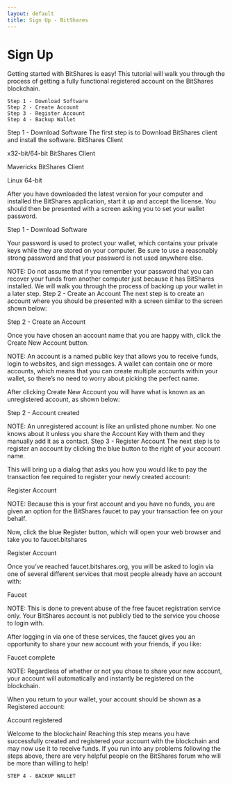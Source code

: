 ```yaml
---
layout: default
title: Sign Up - BitShares
---
```


# Sign Up
Getting started with BitShares is easy!
This tutorial will walk you through the process of getting a fully functional registered account on the BitShares blockchain.

    Step 1 - Download Software
    Step 2 - Create Account
    Step 3 - Register Account
    Step 4 - Backup Wallet

Step 1 - Download Software
The first step is to Download BitShares client and install the software.
BitShares Client

x32-bit/64-bit
BitShares Client

Mavericks
BitShares Client

Linux 64-bit

After you have downloaded the latest version for your computer and installed the BitShares application, start it up and accept the license. You should then be presented with a screen asking you to set your wallet password.

Step 1 - Download Software

Your password is used to protect your wallet, which contains your private keys while they are stored on your computer. Be sure to use a reasonably strong password and that your password is not used anywhere else.

NOTE: Do not assume that if you remember your password that you can recover your funds from another computer just because it has BitShares installed. We will walk you through the process of backing up your wallet in a later step.
Step 2 - Create an Account
The next step is to create an account where you should be presented with a screen similar to the screen shown below:

Step 2 - Create an Account

Once you have chosen an account name that you are happy with, click the Create New Account button.

NOTE: An account is a named public key that allows you to receive funds, login to websites, and sign messages. A wallet can contain one or more accounts, which means that you can create multiple accounts within your wallet, so there’s no need to worry about picking the perfect name.

After clicking Create New Account you will have what is known as an unregistered account, as shown below:

Step 2 - Account created

NOTE: An unregistered account is like an unlisted phone number. No one knows about it unless you share the Account Key with them and they manually add it as a contact.
Step 3 - Register Account
The next step is to register an account by clicking the blue button
to the right of your account name.

This will bring up a dialog that asks you how you would like to pay the transaction fee required to register your newly created account:

Register Account

NOTE: Because this is your first account and you have no funds, you are given an option for the BitShares faucet to pay your transaction fee on your behalf.

Now, click the blue Register button, which will open your web browser and take you to faucet.bitshares

Register Account

Once you’ve reached faucet.bitshares.org, you will be asked to login via one of several different services that most people already have an account with:

Faucet

NOTE: This is done to prevent abuse of the free faucet registration service only. Your BitShares account is not publicly tied to the service you choose to login with.

After logging in via one of these services, the faucet gives you an opportunity to share your new account with your friends, if you like:

Faucet complete

NOTE: Regardless of whether or not you chose to share your new account, your account will automatically and instantly be registered on the blockchain.

When you return to your wallet, your account should be shown as a Registered account:

Account registered

Welcome to the blockchain! Reaching this step means you have successfully created and registered your account with the blockchain and may now use it to receive funds. If you run into any problems following the steps above, there are very helpful people on the BitShares forum who will be more than willing to help!

    STEP 4 - BACKUP WALLET


